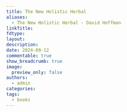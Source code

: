 ```yaml
---
title: The New Holistic Herbal
aliases:
  - The New Holistic Herbal - David Hoffman
linkTitle: 
fdtype: 
layout: 
description: 
date: 2024-09-12
commentable: true
show_breadcrumb: true
image:
  preview_only: false
authors:
  - admin
categories: 
tags:
  - books
---
```



